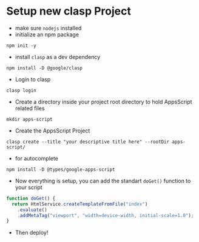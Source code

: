 # Setup new clasp Project

- make sure `nodejs` installed
- initialize an npm package
```
npm init -y
```

- install `clasp` as a dev dependency
```
npm install -D @google/clasp
```
- Login to clasp
```
clasp login
```
- Create a directory inside your project root directory to hold AppsScript related files
```
mkdir apps-script
```
- Create the AppsScript Project
```shell
clasp create --title "your descriptive title here" --rootDir apps-script/
```

- for autocomplete
```
npm install -D @types/google-apps-script
```
- Now everything is setup, you can add the standart `doGet()` function to your script
```js
function doGet() {
  return HtmlService.createTemplateFromFile("index")
    .evaluate()
    .addMetaTag("viewport", "width=device-width, initial-scale=1.0");
}
```

- Then deploy!